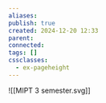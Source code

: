 ```yaml
---
aliases: 
publish: true
created: 2024-12-20 12:33
parent: 
connected: 
tags: []
cssclasses:
  - ex-pageheight
---
```

![[MIPT 3 semester.svg]]